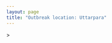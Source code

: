 ```yaml
---
layout: page
title: "Outbreak location: Uttarpara"
---
```

<div id="mapid">
<script src="https://buda-magenta.github.io/hazard_map/load_map.js"></script>
><script>
var marker_outbreak = L.marker([22.667046, 88.341146],{"autoPan": true}).addTo(map); marker_outbreak.bindTooltip("Uttarpara").openTooltip();

var circle_1 = L.circle([22.541418, 88.357691], {"pane": "markerPane", "color": "red", "fill": true, "fillOpacity": 0.2, "fillRule": "evenodd", "lineCap": "round", "lineJoin": "round", "opacity": 1.0, "radius": 370402, "stroke": true, "weight": 2}).addTo(map);
circle_1.bindTooltip("Kolkata<br>rank: 1<br>hazard index: 0.092601")

var circle_2 = L.circle([22.754995, 88.341667], {"pane": "markerPane", "color": "red", "fill": true, "fillOpacity": 0.2, "fillRule": "evenodd", "lineCap": "round", "lineJoin": "round", "opacity": 1.0, "radius": 214172, "stroke": true, "weight": 2}).addTo(map);
circle_2.bindTooltip("Serampore<br>rank: 2<br>hazard index: 0.053543")

var circle_3 = L.circle([22.726141, 88.343487], {"pane": "markerPane", "color": "red", "fill": true, "fillOpacity": 0.2, "fillRule": "evenodd", "lineCap": "round", "lineJoin": "round", "opacity": 1.0, "radius": 145495, "stroke": true, "weight": 2}).addTo(map);
circle_3.bindTooltip("Rishra<br>rank: 3<br>hazard index: 0.036374")

var circle_4 = L.circle([22.794910, 88.331772], {"pane": "markerPane", "color": "red", "fill": true, "fillOpacity": 0.2, "fillRule": "evenodd", "lineCap": "round", "lineJoin": "round", "opacity": 1.0, "radius": 141411, "stroke": true, "weight": 2}).addTo(map);
circle_4.bindTooltip("Baidyabati<br>rank: 4<br>hazard index: 0.035353")

var circle_5 = L.circle([22.901200, 88.389900], {"pane": "markerPane", "color": "red", "fill": true, "fillOpacity": 0.2, "fillRule": "evenodd", "lineCap": "round", "lineJoin": "round", "opacity": 1.0, "radius": 59314, "stroke": true, "weight": 2}).addTo(map);
circle_5.bindTooltip("Hugli-Chinsurah<br>rank: 5<br>hazard index: 0.014829")

var circle_6 = L.circle([26.505476, 93.977739], {"pane": "markerPane", "color": "red", "fill": true, "fillOpacity": 0.2, "fillRule": "evenodd", "lineCap": "round", "lineJoin": "round", "opacity": 1.0, "radius": 46155, "stroke": true, "weight": 2}).addTo(map);
circle_6.bindTooltip("Chandan Nagar<br>rank: 6<br>hazard index: 0.011539")

var circle_7 = L.circle([22.974972, 88.434591], {"pane": "markerPane", "color": "red", "fill": true, "fillOpacity": 0.2, "fillRule": "evenodd", "lineCap": "round", "lineJoin": "round", "opacity": 1.0, "radius": 33698, "stroke": true, "weight": 2}).addTo(map);
circle_7.bindTooltip("Kalyani<br>rank: 7<br>hazard index: 0.008425")

var circle_8 = L.circle([23.535048, 87.338043], {"pane": "markerPane", "color": "red", "fill": true, "fillOpacity": 0.2, "fillRule": "evenodd", "lineCap": "round", "lineJoin": "round", "opacity": 1.0, "radius": 33022, "stroke": true, "weight": 2}).addTo(map);
circle_8.bindTooltip("Durgapur<br>rank: 8<br>hazard index: 0.008256")

var circle_9 = L.circle([23.687130, 86.974659], {"pane": "markerPane", "color": "red", "fill": true, "fillOpacity": 0.2, "fillRule": "evenodd", "lineCap": "round", "lineJoin": "round", "opacity": 1.0, "radius": 32880, "stroke": true, "weight": 2}).addTo(map);
circle_9.bindTooltip("Asansol<br>rank: 9<br>hazard index: 0.008220")

var circle_10 = L.circle([23.250000, 87.750000], {"pane": "markerPane", "color": "red", "fill": true, "fillOpacity": 0.2, "fillRule": "evenodd", "lineCap": "round", "lineJoin": "round", "opacity": 1.0, "radius": 31859, "stroke": true, "weight": 2}).addTo(map);
circle_10.bindTooltip("Barddhaman<br>rank: 10<br>hazard index: 0.007965")

var circle_11 = L.circle([22.910184, 69.899418], {"pane": "markerPane", "color": "red", "fill": true, "fillOpacity": 0.2, "fillRule": "evenodd", "lineCap": "round", "lineJoin": "round", "opacity": 1.0, "radius": 28015, "stroke": true, "weight": 2}).addTo(map);
circle_11.bindTooltip("Bhadreshwar<br>rank: 11<br>hazard index: 0.007004")

var circle_12 = L.circle([22.508621, 88.253218], {"pane": "markerPane", "color": "red", "fill": true, "fillOpacity": 0.2, "fillRule": "evenodd", "lineCap": "round", "lineJoin": "round", "opacity": 1.0, "radius": 26177, "stroke": true, "weight": 2}).addTo(map);
circle_12.bindTooltip("Maheshtala<br>rank: 12<br>hazard index: 0.006544")

var circle_13 = L.circle([22.646958, 88.343612], {"pane": "markerPane", "color": "red", "fill": true, "fillOpacity": 0.2, "fillRule": "evenodd", "lineCap": "round", "lineJoin": "round", "opacity": 1.0, "radius": 24104, "stroke": true, "weight": 2}).addTo(map);
circle_13.bindTooltip("Bally<br>rank: 13<br>hazard index: 0.006026")

var circle_14 = L.circle([22.695034, 88.377060], {"pane": "markerPane", "color": "red", "fill": true, "fillOpacity": 0.2, "fillRule": "evenodd", "lineCap": "round", "lineJoin": "round", "opacity": 1.0, "radius": 22339, "stroke": true, "weight": 2}).addTo(map);
circle_14.bindTooltip("Panihati<br>rank: 14<br>hazard index: 0.005585")

var circle_15 = L.circle([22.670728, 88.376342], {"pane": "markerPane", "color": "red", "fill": true, "fillOpacity": 0.2, "fillRule": "evenodd", "lineCap": "round", "lineJoin": "round", "opacity": 1.0, "radius": 19604, "stroke": true, "weight": 2}).addTo(map);
circle_15.bindTooltip("Kamarhati<br>rank: 15<br>hazard index: 0.004901")

var circle_16 = L.circle([23.730215, 86.839671], {"pane": "markerPane", "color": "red", "fill": true, "fillOpacity": 0.2, "fillRule": "evenodd", "lineCap": "round", "lineJoin": "round", "opacity": 1.0, "radius": 18288, "stroke": true, "weight": 2}).addTo(map);
circle_16.bindTooltip("Kulti<br>rank: 16<br>hazard index: 0.004572")

var circle_17 = L.circle([22.717624, 88.488953], {"pane": "markerPane", "color": "red", "fill": true, "fillOpacity": 0.2, "fillRule": "evenodd", "lineCap": "round", "lineJoin": "round", "opacity": 1.0, "radius": 16509, "stroke": true, "weight": 2}).addTo(map);
circle_17.bindTooltip("Barasat<br>rank: 17<br>hazard index: 0.004127")

var circle_18 = L.circle([22.707369, 88.374437], {"pane": "markerPane", "color": "red", "fill": true, "fillOpacity": 0.2, "fillRule": "evenodd", "lineCap": "round", "lineJoin": "round", "opacity": 1.0, "radius": 14472, "stroke": true, "weight": 2}).addTo(map);
circle_18.bindTooltip("Baranagar<br>rank: 18<br>hazard index: 0.003618")

var circle_19 = L.circle([22.472223, 88.093845], {"pane": "markerPane", "color": "red", "fill": true, "fillOpacity": 0.2, "fillRule": "evenodd", "lineCap": "round", "lineJoin": "round", "opacity": 1.0, "radius": 12941, "stroke": true, "weight": 2}).addTo(map);
circle_19.bindTooltip("Uluberia<br>rank: 19<br>hazard index: 0.003235")

var circle_20 = L.circle([22.890183, 88.426939], {"pane": "markerPane", "color": "red", "fill": true, "fillOpacity": 0.2, "fillRule": "evenodd", "lineCap": "round", "lineJoin": "round", "opacity": 1.0, "radius": 12917, "stroke": true, "weight": 2}).addTo(map);
circle_20.bindTooltip("Naihati<br>rank: 20<br>hazard index: 0.003229")

var circle_21 = L.circle([22.591260, 88.390964], {"pane": "markerPane", "color": "red", "fill": true, "fillOpacity": 0.2, "fillRule": "evenodd", "lineCap": "round", "lineJoin": "round", "opacity": 1.0, "radius": 12716, "stroke": true, "weight": 2}).addTo(map);
circle_21.bindTooltip("Bidhan Nagar<br>rank: 21<br>hazard index: 0.003179")

var circle_22 = L.circle([23.388901, 88.372439], {"pane": "markerPane", "color": "red", "fill": true, "fillOpacity": 0.2, "fillRule": "evenodd", "lineCap": "round", "lineJoin": "round", "opacity": 1.0, "radius": 12577, "stroke": true, "weight": 2}).addTo(map);
circle_22.bindTooltip("Nabadwip<br>rank: 22<br>hazard index: 0.003144")

var circle_23 = L.circle([22.028124, 88.063265], {"pane": "markerPane", "color": "red", "fill": true, "fillOpacity": 0.2, "fillRule": "evenodd", "lineCap": "round", "lineJoin": "round", "opacity": 1.0, "radius": 11693, "stroke": true, "weight": 2}).addTo(map);
circle_23.bindTooltip("Haldia<br>rank: 23<br>hazard index: 0.002923")

var circle_24 = L.circle([22.694792, 88.453018], {"pane": "markerPane", "color": "red", "fill": true, "fillOpacity": 0.2, "fillRule": "evenodd", "lineCap": "round", "lineJoin": "round", "opacity": 1.0, "radius": 11589, "stroke": true, "weight": 2}).addTo(map);
circle_24.bindTooltip("Madhyamgram<br>rank: 24<br>hazard index: 0.002897")

var circle_25 = L.circle([24.379576, 88.585573], {"pane": "markerPane", "color": "red", "fill": true, "fillOpacity": 0.2, "fillRule": "evenodd", "lineCap": "round", "lineJoin": "round", "opacity": 1.0, "radius": 11379, "stroke": true, "weight": 2}).addTo(map);
circle_25.bindTooltip("Baharampur<br>rank: 25<br>hazard index: 0.002845")

var circle_26 = L.circle([22.965365, 88.403973], {"pane": "markerPane", "color": "red", "fill": true, "fillOpacity": 0.2, "fillRule": "evenodd", "lineCap": "round", "lineJoin": "round", "opacity": 1.0, "radius": 10512, "stroke": true, "weight": 2}).addTo(map);
circle_26.bindTooltip("Bansberia<br>rank: 26<br>hazard index: 0.002628")

var circle_27 = L.circle([22.840800, 88.653500], {"pane": "markerPane", "color": "red", "fill": true, "fillOpacity": 0.2, "fillRule": "evenodd", "lineCap": "round", "lineJoin": "round", "opacity": 1.0, "radius": 9079, "stroke": true, "weight": 2}).addTo(map);
circle_27.bindTooltip("Habra<br>rank: 27<br>hazard index: 0.002270")

var circle_28 = L.circle([23.405848, 88.495893], {"pane": "markerPane", "color": "red", "fill": true, "fillOpacity": 0.2, "fillRule": "evenodd", "lineCap": "round", "lineJoin": "round", "opacity": 1.0, "radius": 8764, "stroke": true, "weight": 2}).addTo(map);
circle_28.bindTooltip("Krishnanagar<br>rank: 28<br>hazard index: 0.002191")

var circle_29 = L.circle([23.259346, 88.437212], {"pane": "markerPane", "color": "red", "fill": true, "fillOpacity": 0.2, "fillRule": "evenodd", "lineCap": "round", "lineJoin": "round", "opacity": 1.0, "radius": 8739, "stroke": true, "weight": 2}).addTo(map);
circle_29.bindTooltip("Santipur<br>rank: 29<br>hazard index: 0.002185")

var circle_30 = L.circle([22.661196, 88.866022], {"pane": "markerPane", "color": "red", "fill": true, "fillOpacity": 0.2, "fillRule": "evenodd", "lineCap": "round", "lineJoin": "round", "opacity": 1.0, "radius": 8103, "stroke": true, "weight": 2}).addTo(map);
circle_30.bindTooltip("Basirhat<br>rank: 30<br>hazard index: 0.002026")

var circle_31 = L.circle([23.332200, 86.361600], {"pane": "markerPane", "color": "red", "fill": true, "fillOpacity": 0.2, "fillRule": "evenodd", "lineCap": "round", "lineJoin": "round", "opacity": 1.0, "radius": 7936, "stroke": true, "weight": 2}).addTo(map);
circle_31.bindTooltip("Purulia<br>rank: 31<br>hazard index: 0.001984")

var circle_32 = L.circle([22.870214, 88.419608], {"pane": "markerPane", "color": "red", "fill": true, "fillOpacity": 0.2, "fillRule": "evenodd", "lineCap": "round", "lineJoin": "round", "opacity": 1.0, "radius": 7888, "stroke": true, "weight": 2}).addTo(map);
circle_32.bindTooltip("Barrackpur<br>rank: 32<br>hazard index: 0.001972")

var circle_33 = L.circle([22.920982, 88.437022], {"pane": "markerPane", "color": "red", "fill": true, "fillOpacity": 0.2, "fillRule": "evenodd", "lineCap": "round", "lineJoin": "round", "opacity": 1.0, "radius": 7426, "stroke": true, "weight": 2}).addTo(map);
circle_33.bindTooltip("Halisahar<br>rank: 33<br>hazard index: 0.001857")

var circle_34 = L.circle([22.949011, 88.435910], {"pane": "markerPane", "color": "red", "fill": true, "fillOpacity": 0.2, "fillRule": "evenodd", "lineCap": "round", "lineJoin": "round", "opacity": 1.0, "radius": 7145, "stroke": true, "weight": 2}).addTo(map);
circle_34.bindTooltip("Kanchrapara<br>rank: 34<br>hazard index: 0.001786")

var circle_35 = L.circle([22.741920, 88.379201], {"pane": "markerPane", "color": "red", "fill": true, "fillOpacity": 0.2, "fillRule": "evenodd", "lineCap": "round", "lineJoin": "round", "opacity": 1.0, "radius": 6865, "stroke": true, "weight": 2}).addTo(map);
circle_35.bindTooltip("Titagarh<br>rank: 35<br>hazard index: 0.001716")

var circle_36 = L.circle([23.056882, 88.781851], {"pane": "markerPane", "color": "red", "fill": true, "fillOpacity": 0.2, "fillRule": "evenodd", "lineCap": "round", "lineJoin": "round", "opacity": 1.0, "radius": 6649, "stroke": true, "weight": 2}).addTo(map);
circle_36.bindTooltip("Bongaon<br>rank: 36<br>hazard index: 0.001662")

var circle_37 = L.circle([21.934900, 86.732400], {"pane": "markerPane", "color": "red", "fill": true, "fillOpacity": 0.2, "fillRule": "evenodd", "lineCap": "round", "lineJoin": "round", "opacity": 1.0, "radius": 6461, "stroke": true, "weight": 2}).addTo(map);
circle_37.bindTooltip("Baripada<br>rank: 37<br>hazard index: 0.001615")

var circle_38 = L.circle([22.715699, 88.381582], {"pane": "markerPane", "color": "red", "fill": true, "fillOpacity": 0.2, "fillRule": "evenodd", "lineCap": "round", "lineJoin": "round", "opacity": 1.0, "radius": 6438, "stroke": true, "weight": 2}).addTo(map);
circle_38.bindTooltip("Khardaha<br>rank: 38<br>hazard index: 0.001610")

var circle_39 = L.circle([23.131954, 87.207397], {"pane": "markerPane", "color": "red", "fill": true, "fillOpacity": 0.2, "fillRule": "evenodd", "lineCap": "round", "lineJoin": "round", "opacity": 1.0, "radius": 5764, "stroke": true, "weight": 2}).addTo(map);
circle_39.bindTooltip("Bankura<br>rank: 39<br>hazard index: 0.001441")

var circle_40 = L.circle([26.716413, 88.430992], {"pane": "markerPane", "color": "red", "fill": true, "fillOpacity": 0.2, "fillRule": "evenodd", "lineCap": "round", "lineJoin": "round", "opacity": 1.0, "radius": 5371, "stroke": true, "weight": 2}).addTo(map);
circle_40.bindTooltip("Siliguri<br>rank: 40<br>hazard index: 0.001343")

var circle_41 = L.circle([28.651718, 77.221939], {"pane": "markerPane", "color": "red", "fill": true, "fillOpacity": 0.2, "fillRule": "evenodd", "lineCap": "round", "lineJoin": "round", "opacity": 1.0, "radius": 5345, "stroke": true, "weight": 2}).addTo(map);
circle_41.bindTooltip("Delhi<br>rank: 41<br>hazard index: 0.001336")

var circle_42 = L.circle([19.075990, 72.877393], {"pane": "markerPane", "color": "red", "fill": true, "fillOpacity": 0.2, "fillRule": "evenodd", "lineCap": "round", "lineJoin": "round", "opacity": 1.0, "radius": 4052, "stroke": true, "weight": 2}).addTo(map);
circle_42.bindTooltip("Mumbai<br>rank: 42<br>hazard index: 0.001013")

var circle_43 = L.circle([24.965712, 88.127778], {"pane": "markerPane", "color": "red", "fill": true, "fillOpacity": 0.2, "fillRule": "evenodd", "lineCap": "round", "lineJoin": "round", "opacity": 1.0, "radius": 2651, "stroke": true, "weight": 2}).addTo(map);
circle_43.bindTooltip("English Bazar<br>rank: 43<br>hazard index: 0.000663")

var circle_44 = L.circle([25.133173, 86.525040], {"pane": "markerPane", "color": "red", "fill": true, "fillOpacity": 0.2, "fillRule": "evenodd", "lineCap": "round", "lineJoin": "round", "opacity": 1.0, "radius": 2640, "stroke": true, "weight": 2}).addTo(map);
circle_44.bindTooltip("Kharagpur<br>rank: 44<br>hazard index: 0.000660")

var circle_45 = L.circle([12.979120, 77.591300], {"pane": "markerPane", "color": "red", "fill": true, "fillOpacity": 0.2, "fillRule": "evenodd", "lineCap": "round", "lineJoin": "round", "opacity": 1.0, "radius": 2627, "stroke": true, "weight": 2}).addTo(map);
circle_45.bindTooltip("Bangalore<br>rank: 45<br>hazard index: 0.000657")

var circle_46 = L.circle([26.180598, 91.753943], {"pane": "markerPane", "color": "red", "fill": true, "fillOpacity": 0.2, "fillRule": "evenodd", "lineCap": "round", "lineJoin": "round", "opacity": 1.0, "radius": 2600, "stroke": true, "weight": 2}).addTo(map);
circle_46.bindTooltip("Guwahati<br>rank: 46<br>hazard index: 0.000650")

var circle_47 = L.circle([27.484460, 94.901945], {"pane": "markerPane", "color": "red", "fill": true, "fillOpacity": 0.2, "fillRule": "evenodd", "lineCap": "round", "lineJoin": "round", "opacity": 1.0, "radius": 2542, "stroke": true, "weight": 2}).addTo(map);
circle_47.bindTooltip("Dibrugarh<br>rank: 47<br>hazard index: 0.000636")

var circle_48 = L.circle([20.266777, 85.843559], {"pane": "markerPane", "color": "red", "fill": true, "fillOpacity": 0.2, "fillRule": "evenodd", "lineCap": "round", "lineJoin": "round", "opacity": 1.0, "radius": 2379, "stroke": true, "weight": 2}).addTo(map);
circle_48.bindTooltip("Bhubaneswar<br>rank: 48<br>hazard index: 0.000595")

var circle_49 = L.circle([25.609324, 85.123525], {"pane": "markerPane", "color": "red", "fill": true, "fillOpacity": 0.2, "fillRule": "evenodd", "lineCap": "round", "lineJoin": "round", "opacity": 1.0, "radius": 2222, "stroke": true, "weight": 2}).addTo(map);
circle_49.bindTooltip("Patna<br>rank: 49<br>hazard index: 0.000556")

var circle_50 = L.circle([22.305199, 70.802834], {"pane": "markerPane", "color": "red", "fill": true, "fillOpacity": 0.2, "fillRule": "evenodd", "lineCap": "round", "lineJoin": "round", "opacity": 1.0, "radius": 2160, "stroke": true, "weight": 2}).addTo(map);
circle_50.bindTooltip("Rajkot<br>rank: 50<br>hazard index: 0.000540")

var circle_51 = L.circle([26.757793, 94.207965], {"pane": "markerPane", "color": "red", "fill": true, "fillOpacity": 0.2, "fillRule": "evenodd", "lineCap": "round", "lineJoin": "round", "opacity": 1.0, "radius": 2114, "stroke": true, "weight": 2}).addTo(map);
circle_51.bindTooltip("Jorhat<br>rank: 51<br>hazard index: 0.000529")

var circle_52 = L.circle([21.735348, 81.944459], {"pane": "markerPane", "color": "red", "fill": true, "fillOpacity": 0.2, "fillRule": "evenodd", "lineCap": "round", "lineJoin": "round", "opacity": 1.0, "radius": 2030, "stroke": true, "weight": 2}).addTo(map);
circle_52.bindTooltip("Bhatpara<br>rank: 52<br>hazard index: 0.000508")

var circle_53 = L.circle([13.083694, 80.270186], {"pane": "markerPane", "color": "red", "fill": true, "fillOpacity": 0.2, "fillRule": "evenodd", "lineCap": "round", "lineJoin": "round", "opacity": 1.0, "radius": 1907, "stroke": true, "weight": 2}).addTo(map);
circle_53.bindTooltip("Chennai<br>rank: 53<br>hazard index: 0.000477")

var circle_54 = L.circle([17.388786, 78.461065], {"pane": "markerPane", "color": "red", "fill": true, "fillOpacity": 0.2, "fillRule": "evenodd", "lineCap": "round", "lineJoin": "round", "opacity": 1.0, "radius": 1837, "stroke": true, "weight": 2}).addTo(map);
circle_54.bindTooltip("Hyderabad<br>rank: 54<br>hazard index: 0.000459")

var circle_55 = L.circle([23.795281, 86.430964], {"pane": "markerPane", "color": "red", "fill": true, "fillOpacity": 0.2, "fillRule": "evenodd", "lineCap": "round", "lineJoin": "round", "opacity": 1.0, "radius": 1541, "stroke": true, "weight": 2}).addTo(map);
circle_55.bindTooltip("Dhanbad<br>rank: 55<br>hazard index: 0.000385")

var circle_56 = L.circle([22.801519, 86.202958], {"pane": "markerPane", "color": "red", "fill": true, "fillOpacity": 0.2, "fillRule": "evenodd", "lineCap": "round", "lineJoin": "round", "opacity": 1.0, "radius": 1467, "stroke": true, "weight": 2}).addTo(map);
circle_56.bindTooltip("Jamshedpur<br>rank: 56<br>hazard index: 0.000367")

var circle_57 = L.circle([26.838100, 80.934600], {"pane": "markerPane", "color": "red", "fill": true, "fillOpacity": 0.2, "fillRule": "evenodd", "lineCap": "round", "lineJoin": "round", "opacity": 1.0, "radius": 1398, "stroke": true, "weight": 2}).addTo(map);
circle_57.bindTooltip("Lucknow<br>rank: 57<br>hazard index: 0.000350")

var circle_58 = L.circle([25.572433, 83.609605], {"pane": "markerPane", "color": "red", "fill": true, "fillOpacity": 0.2, "fillRule": "evenodd", "lineCap": "round", "lineJoin": "round", "opacity": 1.0, "radius": 1081, "stroke": true, "weight": 2}).addTo(map);
circle_58.bindTooltip("Medinipur<br>rank: 58<br>hazard index: 0.000270")

var circle_59 = L.circle([23.831238, 91.282382], {"pane": "markerPane", "color": "red", "fill": true, "fillOpacity": 0.2, "fillRule": "evenodd", "lineCap": "round", "lineJoin": "round", "opacity": 1.0, "radius": 1066, "stroke": true, "weight": 2}).addTo(map);
circle_59.bindTooltip("Agartala<br>rank: 59<br>hazard index: 0.000267")

var circle_60 = L.circle([23.370035, 85.325013], {"pane": "markerPane", "color": "red", "fill": true, "fillOpacity": 0.2, "fillRule": "evenodd", "lineCap": "round", "lineJoin": "round", "opacity": 1.0, "radius": 1003, "stroke": true, "weight": 2}).addTo(map);
circle_60.bindTooltip("Ranchi<br>rank: 60<br>hazard index: 0.000251")

var circle_61 = L.circle([25.286698, 87.132254], {"pane": "markerPane", "color": "red", "fill": true, "fillOpacity": 0.2, "fillRule": "evenodd", "lineCap": "round", "lineJoin": "round", "opacity": 1.0, "radius": 983, "stroke": true, "weight": 2}).addTo(map);
circle_61.bindTooltip("Bhagalpur<br>rank: 61<br>hazard index: 0.000246")

var circle_62 = L.circle([17.723128, 83.301284], {"pane": "markerPane", "color": "red", "fill": true, "fillOpacity": 0.2, "fillRule": "evenodd", "lineCap": "round", "lineJoin": "round", "opacity": 1.0, "radius": 972, "stroke": true, "weight": 2}).addTo(map);
circle_62.bindTooltip("Visakhapatnam<br>rank: 62<br>hazard index: 0.000243")

var circle_63 = L.circle([20.468600, 85.879200], {"pane": "markerPane", "color": "red", "fill": true, "fillOpacity": 0.2, "fillRule": "evenodd", "lineCap": "round", "lineJoin": "round", "opacity": 1.0, "radius": 945, "stroke": true, "weight": 2}).addTo(map);
circle_63.bindTooltip("Cuttack<br>rank: 63<br>hazard index: 0.000236")

var circle_64 = L.circle([22.473242, 70.055210], {"pane": "markerPane", "color": "red", "fill": true, "fillOpacity": 0.2, "fillRule": "evenodd", "lineCap": "round", "lineJoin": "round", "opacity": 1.0, "radius": 888, "stroke": true, "weight": 2}).addTo(map);
circle_64.bindTooltip("Jamnagar<br>rank: 64<br>hazard index: 0.000222")

var circle_65 = L.circle([25.680654, 88.124646], {"pane": "markerPane", "color": "red", "fill": true, "fillOpacity": 0.2, "fillRule": "evenodd", "lineCap": "round", "lineJoin": "round", "opacity": 1.0, "radius": 878, "stroke": true, "weight": 2}).addTo(map);
circle_65.bindTooltip("Raiganj<br>rank: 65<br>hazard index: 0.000220")

var circle_66 = L.circle([26.698885, 88.320030], {"pane": "markerPane", "color": "red", "fill": true, "fillOpacity": 0.2, "fillRule": "evenodd", "lineCap": "round", "lineJoin": "round", "opacity": 1.0, "radius": 855, "stroke": true, "weight": 2}).addTo(map);
circle_66.bindTooltip("Bagdogra<br>rank: 66<br>hazard index: 0.000214")

var circle_67 = L.circle([21.149813, 79.082056], {"pane": "markerPane", "color": "red", "fill": true, "fillOpacity": 0.2, "fillRule": "evenodd", "lineCap": "round", "lineJoin": "round", "opacity": 1.0, "radius": 852, "stroke": true, "weight": 2}).addTo(map);
circle_67.bindTooltip("Nagpur<br>rank: 67<br>hazard index: 0.000213")

var circle_68 = L.circle([23.021624, 72.579707], {"pane": "markerPane", "color": "red", "fill": true, "fillOpacity": 0.2, "fillRule": "evenodd", "lineCap": "round", "lineJoin": "round", "opacity": 1.0, "radius": 833, "stroke": true, "weight": 2}).addTo(map);
circle_68.bindTooltip("Ahmedabad<br>rank: 68<br>hazard index: 0.000208")

var circle_69 = L.circle([21.500000, 86.750000], {"pane": "markerPane", "color": "red", "fill": true, "fillOpacity": 0.2, "fillRule": "evenodd", "lineCap": "round", "lineJoin": "round", "opacity": 1.0, "radius": 794, "stroke": true, "weight": 2}).addTo(map);
circle_69.bindTooltip("Baleshwar<br>rank: 69<br>hazard index: 0.000199")

var circle_70 = L.circle([18.521428, 73.854454], {"pane": "markerPane", "color": "red", "fill": true, "fillOpacity": 0.2, "fillRule": "evenodd", "lineCap": "round", "lineJoin": "round", "opacity": 1.0, "radius": 747, "stroke": true, "weight": 2}).addTo(map);
circle_70.bindTooltip("Pune<br>rank: 70<br>hazard index: 0.000187")

var circle_71 = L.circle([25.335649, 83.007629], {"pane": "markerPane", "color": "red", "fill": true, "fillOpacity": 0.2, "fillRule": "evenodd", "lineCap": "round", "lineJoin": "round", "opacity": 1.0, "radius": 708, "stroke": true, "weight": 2}).addTo(map);
circle_71.bindTooltip("Varanasi<br>rank: 71<br>hazard index: 0.000177")

var circle_72 = L.circle([26.915458, 75.818982], {"pane": "markerPane", "color": "red", "fill": true, "fillOpacity": 0.2, "fillRule": "evenodd", "lineCap": "round", "lineJoin": "round", "opacity": 1.0, "radius": 685, "stroke": true, "weight": 2}).addTo(map);
circle_72.bindTooltip("Jaipur<br>rank: 72<br>hazard index: 0.000171")

var circle_73 = L.circle([26.460914, 80.321759], {"pane": "markerPane", "color": "red", "fill": true, "fillOpacity": 0.2, "fillRule": "evenodd", "lineCap": "round", "lineJoin": "round", "opacity": 1.0, "radius": 680, "stroke": true, "weight": 2}).addTo(map);
circle_73.bindTooltip("Kanpur<br>rank: 73<br>hazard index: 0.000170")

var circle_74 = L.circle([11.664535, 92.739045], {"pane": "markerPane", "color": "red", "fill": true, "fillOpacity": 0.2, "fillRule": "evenodd", "lineCap": "round", "lineJoin": "round", "opacity": 1.0, "radius": 626, "stroke": true, "weight": 2}).addTo(map);
circle_74.bindTooltip("Port Blair<br>rank: 74<br>hazard index: 0.000157")

var circle_75 = L.circle([24.476642, 86.606732], {"pane": "markerPane", "color": "red", "fill": true, "fillOpacity": 0.2, "fillRule": "evenodd", "lineCap": "round", "lineJoin": "round", "opacity": 1.0, "radius": 598, "stroke": true, "weight": 2}).addTo(map);
circle_75.bindTooltip("Deoghar<br>rank: 75<br>hazard index: 0.000150")

var circle_76 = L.circle([26.626484, 88.734077], {"pane": "markerPane", "color": "red", "fill": true, "fillOpacity": 0.2, "fillRule": "evenodd", "lineCap": "round", "lineJoin": "round", "opacity": 1.0, "radius": 557, "stroke": true, "weight": 2}).addTo(map);
circle_76.bindTooltip("Jalpaiguri<br>rank: 76<br>hazard index: 0.000139")

var circle_77 = L.circle([21.517410, 70.464275], {"pane": "markerPane", "color": "red", "fill": true, "fillOpacity": 0.2, "fillRule": "evenodd", "lineCap": "round", "lineJoin": "round", "opacity": 1.0, "radius": 537, "stroke": true, "weight": 2}).addTo(map);
circle_77.bindTooltip("Junagadh<br>rank: 77<br>hazard index: 0.000134")

var circle_78 = L.circle([23.699128, 85.991069], {"pane": "markerPane", "color": "red", "fill": true, "fillOpacity": 0.2, "fillRule": "evenodd", "lineCap": "round", "lineJoin": "round", "opacity": 1.0, "radius": 512, "stroke": true, "weight": 2}).addTo(map);
circle_78.bindTooltip("Bokaro<br>rank: 78<br>hazard index: 0.000128")

var circle_79 = L.circle([26.083143, 86.032571], {"pane": "markerPane", "color": "red", "fill": true, "fillOpacity": 0.2, "fillRule": "evenodd", "lineCap": "round", "lineJoin": "round", "opacity": 1.0, "radius": 487, "stroke": true, "weight": 2}).addTo(map);
circle_79.bindTooltip("Darbhanga<br>rank: 79<br>hazard index: 0.000122")

var circle_80 = L.circle([16.508759, 80.618510], {"pane": "markerPane", "color": "red", "fill": true, "fillOpacity": 0.2, "fillRule": "evenodd", "lineCap": "round", "lineJoin": "round", "opacity": 1.0, "radius": 470, "stroke": true, "weight": 2}).addTo(map);
circle_80.bindTooltip("Vijayawada<br>rank: 80<br>hazard index: 0.000118")

var circle_81 = L.circle([26.298638, 87.953148], {"pane": "markerPane", "color": "red", "fill": true, "fillOpacity": 0.2, "fillRule": "evenodd", "lineCap": "round", "lineJoin": "round", "opacity": 1.0, "radius": 469, "stroke": true, "weight": 2}).addTo(map);
circle_81.bindTooltip("Kishanganj<br>rank: 81<br>hazard index: 0.000117")

var circle_82 = L.circle([23.071874, 70.131715], {"pane": "markerPane", "color": "red", "fill": true, "fillOpacity": 0.2, "fillRule": "evenodd", "lineCap": "round", "lineJoin": "round", "opacity": 1.0, "radius": 417, "stroke": true, "weight": 2}).addTo(map);
circle_82.bindTooltip("Gandhidham<br>rank: 82<br>hazard index: 0.000104")

var circle_83 = L.circle([21.237947, 81.633683], {"pane": "markerPane", "color": "red", "fill": true, "fillOpacity": 0.2, "fillRule": "evenodd", "lineCap": "round", "lineJoin": "round", "opacity": 1.0, "radius": 386, "stroke": true, "weight": 2}).addTo(map);
circle_83.bindTooltip("Raipur<br>rank: 83<br>hazard index: 0.000097")

var circle_84 = L.circle([24.796436, 85.007956], {"pane": "markerPane", "color": "red", "fill": true, "fillOpacity": 0.2, "fillRule": "evenodd", "lineCap": "round", "lineJoin": "round", "opacity": 1.0, "radius": 377, "stroke": true, "weight": 2}).addTo(map);
circle_84.bindTooltip("Gaya<br>rank: 84<br>hazard index: 0.000094")

var circle_85 = L.circle([26.304149, 92.716060], {"pane": "markerPane", "color": "red", "fill": true, "fillOpacity": 0.2, "fillRule": "evenodd", "lineCap": "round", "lineJoin": "round", "opacity": 1.0, "radius": 375, "stroke": true, "weight": 2}).addTo(map);
circle_85.bindTooltip("Nagaon<br>rank: 85<br>hazard index: 0.000094")

var circle_86 = L.circle([19.807608, 85.825254], {"pane": "markerPane", "color": "red", "fill": true, "fillOpacity": 0.2, "fillRule": "evenodd", "lineCap": "round", "lineJoin": "round", "opacity": 1.0, "radius": 352, "stroke": true, "weight": 2}).addTo(map);
circle_86.bindTooltip("Puri<br>rank: 86<br>hazard index: 0.000088")

var circle_87 = L.circle([21.170200, 72.831100], {"pane": "markerPane", "color": "red", "fill": true, "fillOpacity": 0.2, "fillRule": "evenodd", "lineCap": "round", "lineJoin": "round", "opacity": 1.0, "radius": 345, "stroke": true, "weight": 2}).addTo(map);
circle_87.bindTooltip("Surat<br>rank: 87<br>hazard index: 0.000086")

var circle_88 = L.circle([25.913591, 93.728371], {"pane": "markerPane", "color": "red", "fill": true, "fillOpacity": 0.2, "fillRule": "evenodd", "lineCap": "round", "lineJoin": "round", "opacity": 1.0, "radius": 343, "stroke": true, "weight": 2}).addTo(map);
circle_88.bindTooltip("Dimapur<br>rank: 88<br>hazard index: 0.000086")

var circle_89 = L.circle([21.400000, 83.883333], {"pane": "markerPane", "color": "red", "fill": true, "fillOpacity": 0.2, "fillRule": "evenodd", "lineCap": "round", "lineJoin": "round", "opacity": 1.0, "radius": 338, "stroke": true, "weight": 2}).addTo(map);
circle_89.bindTooltip("Sambalpur<br>rank: 89<br>hazard index: 0.000085")

var circle_90 = L.circle([26.616957, 92.765007], {"pane": "markerPane", "color": "red", "fill": true, "fillOpacity": 0.2, "fillRule": "evenodd", "lineCap": "round", "lineJoin": "round", "opacity": 1.0, "radius": 327, "stroke": true, "weight": 2}).addTo(map);
circle_90.bindTooltip("Tezpur<br>rank: 90<br>hazard index: 0.000082")

var circle_91 = L.circle([25.560900, 87.647654], {"pane": "markerPane", "color": "red", "fill": true, "fillOpacity": 0.2, "fillRule": "evenodd", "lineCap": "round", "lineJoin": "round", "opacity": 1.0, "radius": 322, "stroke": true, "weight": 2}).addTo(map);
circle_91.bindTooltip("Katihar<br>rank: 91<br>hazard index: 0.000081")

var circle_92 = L.circle([24.800609, 93.937000], {"pane": "markerPane", "color": "red", "fill": true, "fillOpacity": 0.2, "fillRule": "evenodd", "lineCap": "round", "lineJoin": "round", "opacity": 1.0, "radius": 319, "stroke": true, "weight": 2}).addTo(map);
circle_92.bindTooltip("Imphal<br>rank: 92<br>hazard index: 0.000080")

var circle_93 = L.circle([28.457876, 79.405571], {"pane": "markerPane", "color": "red", "fill": true, "fillOpacity": 0.2, "fillRule": "evenodd", "lineCap": "round", "lineJoin": "round", "opacity": 1.0, "radius": 309, "stroke": true, "weight": 2}).addTo(map);
circle_93.bindTooltip("Bareilly<br>rank: 93<br>hazard index: 0.000077")

var circle_94 = L.circle([26.148658, 85.340013], {"pane": "markerPane", "color": "red", "fill": true, "fillOpacity": 0.2, "fillRule": "evenodd", "lineCap": "round", "lineJoin": "round", "opacity": 1.0, "radius": 305, "stroke": true, "weight": 2}).addTo(map);
circle_94.bindTooltip("Muzaffarpur<br>rank: 94<br>hazard index: 0.000076")

var circle_95 = L.circle([25.438130, 81.833800], {"pane": "markerPane", "color": "red", "fill": true, "fillOpacity": 0.2, "fillRule": "evenodd", "lineCap": "round", "lineJoin": "round", "opacity": 1.0, "radius": 302, "stroke": true, "weight": 2}).addTo(map);
circle_95.bindTooltip("Allahabad<br>rank: 95<br>hazard index: 0.000076")

var circle_96 = L.circle([21.063329, 86.505373], {"pane": "markerPane", "color": "red", "fill": true, "fillOpacity": 0.2, "fillRule": "evenodd", "lineCap": "round", "lineJoin": "round", "opacity": 1.0, "radius": 300, "stroke": true, "weight": 2}).addTo(map);
circle_96.bindTooltip("Bhadrak<br>rank: 96<br>hazard index: 0.000075")

var circle_97 = L.circle([22.750000, 71.666667], {"pane": "markerPane", "color": "red", "fill": true, "fillOpacity": 0.2, "fillRule": "evenodd", "lineCap": "round", "lineJoin": "round", "opacity": 1.0, "radius": 298, "stroke": true, "weight": 2}).addTo(map);
circle_97.bindTooltip("Surendranagar<br>rank: 97<br>hazard index: 0.000075")

var circle_98 = L.circle([19.194329, 72.970178], {"pane": "markerPane", "color": "red", "fill": true, "fillOpacity": 0.2, "fillRule": "evenodd", "lineCap": "round", "lineJoin": "round", "opacity": 1.0, "radius": 268, "stroke": true, "weight": 2}).addTo(map);
circle_98.bindTooltip("Thane<br>rank: 98<br>hazard index: 0.000067")

var circle_99 = L.circle([23.160894, 79.949770], {"pane": "markerPane", "color": "red", "fill": true, "fillOpacity": 0.2, "fillRule": "evenodd", "lineCap": "round", "lineJoin": "round", "opacity": 1.0, "radius": 262, "stroke": true, "weight": 2}).addTo(map);
circle_99.bindTooltip("Jabalpur<br>rank: 99<br>hazard index: 0.000066")

var circle_100 = L.circle([21.640900, 69.611000], {"pane": "markerPane", "color": "red", "fill": true, "fillOpacity": 0.2, "fillRule": "evenodd", "lineCap": "round", "lineJoin": "round", "opacity": 1.0, "radius": 255, "stroke": true, "weight": 2}).addTo(map);
circle_100.bindTooltip("Porbandar<br>rank: 100<br>hazard index: 0.000064")
</script>
</div>